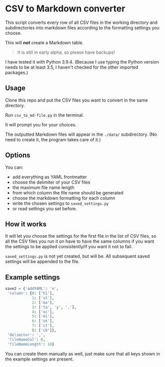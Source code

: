 # CSV to Markdown converter

This script converts every row of all CSV files in the working directory and subdirectories into markdown files according to the formatting settings you choose.

This will ***not*** create a Markdown table.

>It is still in early alpha, so please have backups!

I have tested it with Python 3.9.4. (Because I use typing the Python version needs to be at least 3.5, I haven't checked for the other imported packages.)

## Usage

Clone this repo and put the CSV files you want to convert in the same directory.

Run `csv_to_md-file.py` in the terminal.

It will prompt you for your choices.

The outputted Markdown files will appear in the `./data/` subdirectory. (No need to create it, the program takes care of it.)

## Options

You can:

- add everything as YAML frontmatter
- choose the delimiter of your CSV files
- the maximum file name length
- from which column the file name should be generated
- choose the markdown formatting for each column
- write the chosen settings to `saved_settings.py`
- or read settings you set before.

## How it works

It will let you choose the settings for the first file in the list of CSV files, so all the CSV files you run it on have to have
the same columns if you want the settings to be applied consistently/if you want it not to fail.

`saved_settings.py` is not yet created, but will be. All subsequent saved settings will be appended to the file.

## Example settings

```python
save2 = {'addYAML': 'n',
 'column': {0: ['h1'],
            1: ['st'],
            2: ['ma'],
            3: ['ta', 'y', ','],
            4: ['oc'],
            5: ['ml'],
            6: ['ut'],
            7: ['ct'],
            8: ['cb']},
 'delimiter': ',',
 'fileNameCol': 0,
 'fileNameLength': 10}
```

You can create them manually as well, just make sure that all keys shown in the example settings are present.